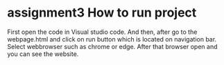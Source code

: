 # assignment3 How to run project

First open the code in Visual studio code. And then, after go to the webpage.html and click on run button which is located on navigation bar.
Select webbrowser such as chrome or edge. 
After that browser open and you can see the website.

